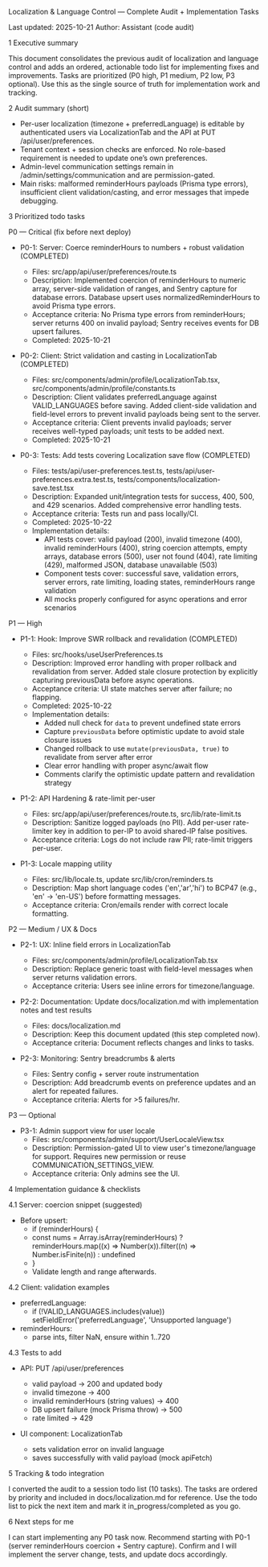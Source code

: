Localization & Language Control — Complete Audit + Implementation Tasks

Last updated: 2025-10-21
Author: Assistant (code audit)

1 Executive summary

This document consolidates the previous audit of localization and language control and adds an ordered, actionable todo list for implementing fixes and improvements. Tasks are prioritized (P0 high, P1 medium, P2 low, P3 optional). Use this as the single source of truth for implementation work and tracking.

2 Audit summary (short)

- Per-user localization (timezone + preferredLanguage) is editable by authenticated users via LocalizationTab and the API at PUT /api/user/preferences.
- Tenant context + session checks are enforced. No role-based requirement is needed to update one’s own preferences.
- Admin-level communication settings remain in /admin/settings/communication and are permission-gated.
- Main risks: malformed reminderHours payloads (Prisma type errors), insufficient client validation/casting, and error messages that impede debugging.

3 Prioritized todo tasks

P0 — Critical (fix before next deploy)

- P0-1: Server: Coerce reminderHours to numbers + robust validation (COMPLETED)
  - Files: src/app/api/user/preferences/route.ts
  - Description: Implemented coercion of reminderHours to numeric array, server-side validation of ranges, and Sentry capture for database errors. Database upsert uses normalizedReminderHours to avoid Prisma type errors.
  - Acceptance criteria: No Prisma type errors from reminderHours; server returns 400 on invalid payload; Sentry receives events for DB upsert failures.
  - Completed: 2025-10-21

- P0-2: Client: Strict validation and casting in LocalizationTab (COMPLETED)
  - Files: src/components/admin/profile/LocalizationTab.tsx, src/components/admin/profile/constants.ts
  - Description: Client validates preferredLanguage against VALID_LANGUAGES before saving. Added client-side validation and field-level errors to prevent invalid payloads being sent to the server.
  - Acceptance criteria: Client prevents invalid payloads; server receives well-typed payloads; unit tests to be added next.
  - Completed: 2025-10-21

- P0-3: Tests: Add tests covering Localization save flow (COMPLETED)
  - Files: tests/api/user-preferences.test.ts, tests/api/user-preferences.extra.test.ts, tests/components/localization-save.test.tsx
  - Description: Expanded unit/integration tests for success, 400, 500, and 429 scenarios. Added comprehensive error handling tests.
  - Acceptance criteria: Tests run and pass locally/CI.
  - Completed: 2025-10-22
  - Implementation details:
    - API tests cover: valid payload (200), invalid timezone (400), invalid reminderHours (400), string coercion attempts, empty arrays, database errors (500), user not found (404), rate limiting (429), malformed JSON, database unavailable (503)
    - Component tests cover: successful save, validation errors, server errors, rate limiting, loading states, reminderHours range validation
    - All mocks properly configured for async operations and error scenarios

P1 — High

- P1-1: Hook: Improve SWR rollback and revalidation (COMPLETED)
  - Files: src/hooks/useUserPreferences.ts
  - Description: Improved error handling with proper rollback and revalidation from server. Added stale closure protection by explicitly capturing previousData before async operations.
  - Acceptance criteria: UI state matches server after failure; no flapping.
  - Completed: 2025-10-22
  - Implementation details:
    - Added null check for `data` to prevent undefined state errors
    - Capture `previousData` before optimistic update to avoid stale closure issues
    - Changed rollback to use `mutate(previousData, true)` to revalidate from server after error
    - Clear error handling with proper async/await flow
    - Comments clarify the optimistic update pattern and revalidation strategy

- P1-2: API Hardening & rate-limit per-user
  - Files: src/app/api/user/preferences/route.ts, src/lib/rate-limit.ts
  - Description: Sanitize logged payloads (no PII). Add per-user rate-limiter key in addition to per-IP to avoid shared-IP false positives.
  - Acceptance criteria: Logs do not include raw PII; rate-limit triggers per-user.

- P1-3: Locale mapping utility
  - Files: src/lib/locale.ts, update src/lib/cron/reminders.ts
  - Description: Map short language codes ('en','ar','hi') to BCP47 (e.g., 'en' -> 'en-US') before formatting messages.
  - Acceptance criteria: Cron/emails render with correct locale formatting.

P2 — Medium / UX & Docs

- P2-1: UX: Inline field errors in LocalizationTab
  - Files: src/components/admin/profile/LocalizationTab.tsx
  - Description: Replace generic toast with field-level messages when server returns validation errors.
  - Acceptance criteria: Users see inline errors for timezone/language.

- P2-2: Documentation: Update docs/localization.md with implementation notes and test results
  - Files: docs/localization.md
  - Description: Keep this document updated (this step completed now).
  - Acceptance criteria: Document reflects changes and links to tasks.

- P2-3: Monitoring: Sentry breadcrumbs & alerts
  - Files: Sentry config + server route instrumentation
  - Description: Add breadcrumb events on preference updates and an alert for repeated failures.
  - Acceptance criteria: Alerts for >5 failures/hr.

P3 — Optional

- P3-1: Admin support view for user locale
  - Files: src/components/admin/support/UserLocaleView.tsx
  - Description: Permission-gated UI to view user's timezone/language for support. Requires new permission or reuse COMMUNICATION_SETTINGS_VIEW.
  - Acceptance criteria: Only admins see the UI.

4 Implementation guidance & checklists

4.1 Server: coercion snippet (suggested)

- Before upsert:
  - if (reminderHours) {
  -   const nums = Array.isArray(reminderHours) ? reminderHours.map((x) => Number(x)).filter((n) => Number.isFinite(n)) : undefined
  - }
  - Validate length and range afterwards.

4.2 Client: validation examples

- preferredLanguage:
  - if (!VALID_LANGUAGES.includes(value)) setFieldError('preferredLanguage', 'Unsupported language')
- reminderHours:
  - parse ints, filter NaN, ensure within 1..720

4.3 Tests to add

- API: PUT /api/user/preferences
  - valid payload -> 200 and updated body
  - invalid timezone -> 400
  - invalid reminderHours (string values) -> 400
  - DB upsert failure (mock Prisma throw) -> 500
  - rate limited -> 429

- UI component: LocalizationTab
  - sets validation error on invalid language
  - saves successfully with valid payload (mock apiFetch)

5 Tracking & todo integration

I converted the audit to a session todo list (10 tasks). The tasks are ordered by priority and included in docs/localization.md for reference. Use the todo list to pick the next item and mark it in_progress/completed as you go.

6 Next steps for me

I can start implementing any P0 task now. Recommend starting with P0-1 (server reminderHours coercion + Sentry capture). Confirm and I will implement the server change, tests, and update docs accordingly.
